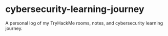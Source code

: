 # cybersecurity-learning-journey
A personal log of my TryHackMe rooms, notes, and cybersecurity learning journey.
